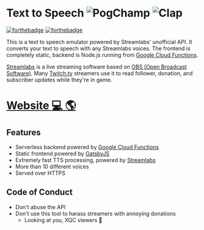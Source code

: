 # Text to Speech ![PogChamp](https://static-cdn.jtvnw.net/emoticons/v1/88/1.0) ![Clap](https://cdn.betterttv.net/emote/55b6f480e66682f576dd94f5/1x)

[![forthebadge](https://forthebadge.com/images/badges/built-with-love.svg)](https://forthebadge.com) [![forthebadge](https://forthebadge.com/images/badges/made-with-crayons.svg)](https://forthebadge.com)

This is a text to speech emulator powered by Streamlabs' unofficial API. It converts your text to speech with any Streamlabs voices. The frontend is completely static, backend is Node.js running from [Google Cloud Functions](https://cloud.google.com/functions). 

[Streamlabs](https://streamlabs.com) is a live streaming software based on [OBS (Open Broadcast Software)](https://obsproject.com). Many [Twitch.tv](https://twitch.tv) streamers use it to read follower, donation, and subscriber updates while they're in game.

# [**Website** :computer: :earth_americas:](https://textreader.pro)

## Features
- Serverless backend powered by [Google Cloud Functions](https://cloud.google.com/functions)
- Static frontend powered by [GatsbyJS](https://www.gatsbyjs.org)
- Extremely fast TTS processing, powered by [Streamlabs](https://streamlabs.com)
- More than 10 different voices
- Served over HTTPS

## Code of Conduct
- Don't abuse the API
- Don't use this tool to harass streamers with annoying donations
  - Looking at you, XQC viewers :moyai:

